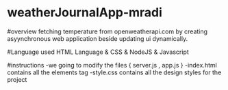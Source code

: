 # weatherJournalApp-mradi

#overview 
fetching temperature from openweatherapi.com by creating asyynchronous web application beside updating ui dynamically.

#Language used
HTML Language & CSS & NodeJS & Javascript

#instructions
-we going to modify the files { server.js , app.js }
-index.html contains all the elements tag
-style.css contains all the design styles for the project


